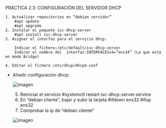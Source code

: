 PRÁCTICA 2.3: CONFIGURACIÓN DEL SERVIDOR DHCP

    1. Actualizar repositorios en “debian servidor”
        #apt update
        #apt upgrade
    2. Instalar el paquete isc-dhcp-server
        #apt install isc-dhcp-server
    3. Asignar el interfaz para el servicio dhcp:

        Indicar el fichero:/etc/default/isc-dhcp-server
        Indicar el nombre del  interfaz:INTERFACESv4=”ens34” (La que esta en modo Bridge)

    4. Editar el fichero /etc/dhcp/dhcpd.conf


- Añadir configuración dhcp:
  
  ![imagen](https://github.com/user-attachments/assets/f6705917-80ed-4a4e-826a-05111f2b3eac)

    5. Reiniciar el servicio
      #systemctl restart isc-dhcp-server.service
    6. En “debian cliente”, bajar y subir la tarjeta
      #ifdown ens32
      #ifup ens32
    7. Comprobar la ip de “debian cliente”
 
  ![imagen](https://github.com/user-attachments/assets/91dea5a8-2729-4b62-b736-bb4d20a3eb8d)




